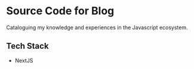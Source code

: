 # Source Code for Blog

Cataloguing my knowledge and experiences in the Javascript ecosystem.

## Tech Stack

- NextJS